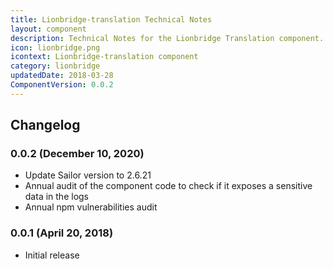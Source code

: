 ```yaml
---
title: Lionbridge-translation Technical Notes
layout: component
description: Technical Notes for the Lionbridge Translation component.
icon: lionbridge.png
icontext: Lionbridge-translation component
category: lionbridge
updatedDate: 2018-03-28
ComponentVersion: 0.0.2
---
```


## Changelog

### 0.0.2 (December 10, 2020)

* Update Sailor version to 2.6.21
* Annual audit of the component code to check if it exposes a sensitive data in the logs
* Annual npm vulnerabilities audit

### 0.0.1 (April 20, 2018)

* Initial release
